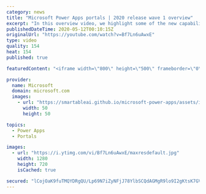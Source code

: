 ```yaml
---
category: news
title: "Microsoft Power Apps portals | 2020 release wave 1 overview"
excerpt: "In this overview video, we highlight some of the new capabilities included in the latest update to Microsoft Power Apps portals.     Here are the capabilities covered:   •    Power BI integration, so you can quickly add Power BI reports, tables, and dashboards to your portals without coding.  •    Themes"
publishedDateTime: 2020-05-12T00:10:15Z
originalUrl: "https://youtube.com/watch?v=Bf7Ln6uAwxE"
type: video
quality: 154
heat: 154
published: true

featuredContent: "<iframe width=\"800\" height=\"500\" frameborder=\"0\" src=\"https://www.youtube.com/embed/Bf7Ln6uAwxE\" allow=\"accelerometer; autoplay; encrypted-media; gyroscope; picture-in-picture\" allowfullscreen></iframe>"

provider:
  name: Microsoft
  domain: microsoft.com
  images:
    - url: "https://smartableai.github.io/microsoft-power-apps/assets/images/organizations/microsoft.com-50x50.jpg"
      width: 50
      height: 50

topics:
  - Power Apps
  - Portals

images:
  - url: "https://i.ytimg.com/vi/Bf7Ln6uAwxE/maxresdefault.jpg"
    width: 1280
    height: 720
    isCached: true

secured: "lCojOaK9fuTMQYDRgQU/Lp69N7iZyNFjJ78YlbSCQdAGMgR9lo9I2gKtsK7GV12hC6D2BIlsejImz56rF/eJPR1OKJRBgaPseyJquGwW9GEtA9Gw/bCliOz3tWIYU4SX/bFfQ8Jihef7/nWAusFSXOjqVmzGpUJ9IRvxJiAYQOI+1zR8dHTaz8ART/B7JkPjpJt6NFrZ+5E8gjOQeYUrSe4q7YBtjHMG7qxQmialOBqQEKFvOUo4UxFEWleGMjbrdsNodKHltCazDEw91IrwRRrnjfwU0JXTwlmtZ4KXTJN2YcMjuSD+w3vmY6Iv8Ffa06m0fPPoxCZF+JURIA3WMPiTNDErJCmyo3JuDp9HPtFjHsBec2uaTbyN+CjGtT+ZgNgJwwq+RpzEbRIXk0OvbrgHaifpAQQIWOxS/Kry+1Po/QCRiOqUR212A3wgUPtG;3S9bOzHQgtp68IljEz493w=="
---
```


